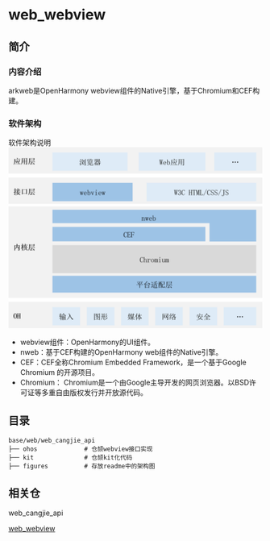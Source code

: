 # web_webview

## 简介

### 内容介绍

arkweb是OpenHarmony webview组件的Native引擎，基于Chromium和CEF构建。

### 软件架构

软件架构说明
![](figures/Web-architecture_ZH.png "web软件架构图")

* webview组件：OpenHarmony的UI组件。
* nweb：基于CEF构建的OpenHarmony web组件的Native引擎。
* CEF：CEF全称Chromium Embedded Framework，是一个基于Google Chromium 的开源项目。
* Chromium： Chromium是一个由Google主导开发的网页浏览器。以BSD许可证等多重自由版权发行并开放源代码。

## 目录

```
base/web/web_cangjie_api
├── ohos             # 仓颉webview接口实现
├── kit              # 仓颉kit化代码
├── figures          # 存放readme中的架构图
```

## 相关仓

web_cangjie_api

[web_webview](https://gitee.com/openharmony/web_webview)
